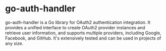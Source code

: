 # go-auth-handler
go-auth-handler is a Go library for OAuth2 authentication integration. It provides a unified interface to create OAuth2 provider instances and retrieve user information, and supports multiple providers, including Google, Facebook, and GitHub. It's extensively tested and can be used in projects of any size.
